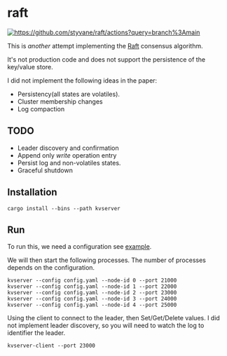 raft
====

[<img alt="https://github.com/styvane/raft/actions?query=branch%3Amain" src="https://img.shields.io/github/workflow/status/styvane/raft/CI/main">](https://github.com/styvane/raft/actions?query=branch%3Amain)


This is *another* attempt implementing the [Raft](https://raft.github.io/raft.pdf) consensus algorithm.

It's not production code and does not support the persistence of the key/value store.

I did not implement the following ideas in the paper:

- Persistency(all states are volatiles).
- Cluster membership changes
- Log compaction

TODO
----

- Leader discovery and confirmation
- Append only *write* operation entry
- Persist log and non-volatiles states.
- Graceful shutdown


Installation
------------

```
cargo install --bins --path kvserver
```

Run
---

To run this, we need a configuration see [example](config.example.yaml).

We will then start the following processes. The number of processes depends on the configuration. 

```
kvserver --config config.yaml --node-id 0 --port 21000
kvserver --config config.yaml --node-id 1 --port 22000
kvserver --config config.yaml --node-id 2 --port 23000
kvserver --config config.yaml --node-id 3 --port 24000
kvserver --config config.yaml --node-id 4 --port 25000
```

Using the client to connect to the leader, then Set/Get/Delete values.
I did not implement leader discovery, so you will need to watch the log to identifier the leader.

```
kvserver-client --port 23000 
```
